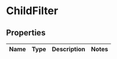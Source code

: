 
# ChildFilter

## Properties
Name | Type | Description | Notes
------------ | ------------- | ------------- | -------------



